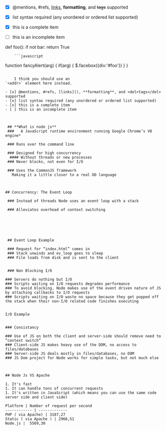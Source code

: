  - [x] @mentions, #refs, [links](), **formatting**, and <del>tags</del> supported
- [x] list syntax required (any unordered or ordered list supported)
- [x] this is a complete item
- [ ] this is an incomplete item


def foo():
    if not bar:
        return True
        
        
        ```javascript
function fancyAlert(arg) {
  if(arg) {
    $.facebox({div:'#foo'})
  }
}
```
    
    I think you should use an
`<addr>` element here instead.

- [x] @mentions, #refs, [links](), **formatting**, and <del>tags</del> supported
- [x] list syntax required (any unordered or ordered list supported)
- [x] this is a complete item
- [ ] this is an incomplete item



 ## **What is node js** 
 ###   A JavaScript runtime environment running Google Chrome’s V8 engine*
 
 ### Runs over the command line  
 
 ### Designed for high concurrency
  #### Without threads or new processes
 ### Never blocks, not even for I/O
 
 ### Uses the CommonJS framework
   Making it a little closer to a real OO language
  
  
  
## Concurrency: The Event Loop
 
 ### Instead of threads Node uses an event loop with a stack
 
 ### Alleviates overhead of context switching
 
 
 
 
 
 
 ## Event Loop Example 
 
 ### Request for “index.html” comes in
 ### Stack unwinds and ev_loop goes to sleep
 ### File loads from disk and is sent to the client


 ### Non Blocking I/O

### Servers do nothing but I/O
### Scripts waiting on I/O requests degrades performance
### To avoid blocking, Node makes use of the event driven nature of JS by attaching callbacks to I/O requests
### Scripts waiting on I/O waste no space because they get popped off the stack when their non-I/O related code finishes executing


I/O Example


### Consistancy 

### Use of JS on both the client and server-side should remove need to “context switch”
### Client-side JS makes heavy use of the DOM, no access to files/databases
### Server-side JS deals mostly in files/databases, no DOM
### JS Dom project for Node works for simple tasks, but not much else


 
## Node Js VS Apache

1. It's fast
1. It can handle tons of concurrent requests
1. It's written in JavaScript (which means you can use the same code server side and client side)

Platform | Number of request per second
------------ | -------------
PHP ( via Apache) | 3187,27
Static ( via Apache ) | 2966,51
Node.js |  5569,30
